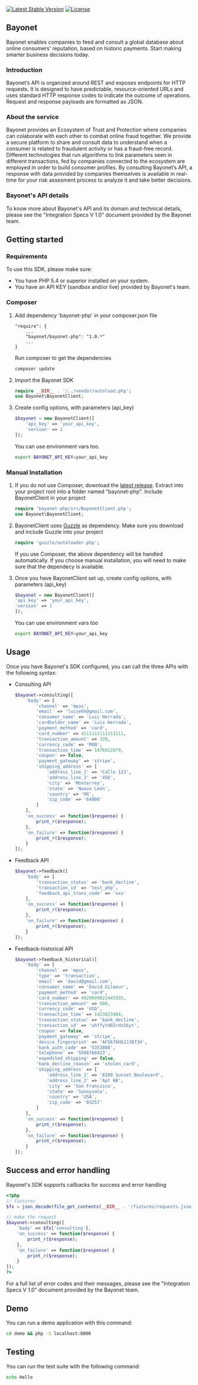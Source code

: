 [![Latest Stable Version](https://poser.pugx.org/bayonet/bayonet-php/v/stable)](https://packagist.org/packages/bayonet/bayonet-php)
[![License](https://poser.pugx.org/bayonet/bayonet-php/license)](https://packagist.org/packages/bayonet/bayonet-php)

## Bayonet
Bayonet enables companies to feed and consult a global database about online consumers’ reputation, based on historic payments. Start making smarter business decisions today.

### Introduction
Bayonet’s API is organized around REST and exposes endpoints for HTTP requests. It is designed to have predictable, resource-oriented URLs and uses standard HTTP response codes to indicate the outcome of operations. Request and response payloads are formatted as JSON.

### About the service
Bayonet provides an Ecosystem of Trust and Protection where companies can colaborate with each other to combat online fraud together. We provide a secure platform to share and consult data to understand when a consumer is related to fraudulent activity or has a fraud-free record. Different technologies that run algorithms to link parameters seen in different transactions, fed by companies connected to the ecosystem are employed in order to build consumer profiles. By consulting Bayonet’s API, a response with data provided by companies themselves is available in real-time for your risk assesment process to analyze it and take better decisions.

### Bayonet's API details
To know more about Bayonet's API and its domain and technical details, please see the "Integration Specs V 1.0" document provided by the Bayonet team.

## Getting started
### Requirements
To use this SDK, please make sure:
  * You have PHP 5.4 or superior installed on your system.
  * You have an API KEY (sandbox and/or live) provided by Bayonet's team.
  
### Composer
1. Add dependency 'bayonet-php' in your composer.json file
  
    ```
    "require": {
        ...
        "bayonet/bayonet-php": "1.0.*"
        ...
    }
    ```
   Run composer to get the dependencies
  
    ```sh
    composer update
    ```
2. Import the Bayonet SDK

    ```php
    require __DIR__ . '/../vendor/autoload.php';
    use Bayonet\BayonetClient;
    ```
3. Create config options, with parameters (api_key)

    ```php
    $bayonet = new BayonetClient([
        'api_key' => 'your_api_key',
        'version' => 1
    ]);
    ```
    You can use environment vars too.

    ```sh
    export BAYONET_API_KEY=your_api_key
    ```
    
### Manual Installation
1. If you do not use Composer, download the [latest release](https://github.com/Bayonet-Client/bayonet-php/releases). Extract into your project root into a folder named "bayonet-php". Include BayonetClient in your project

    ```php
    require 'bayonet-php/src/BayonetClient.php';
    use Bayonet\BayonetClient;
    ```
2. BayonetClient uses [Guzzle](https://github.com/guzzle/guzzle) as dependency. Make sure you download and include Guzzle into your project

    ```php
    require 'guzzle/autoloader.php';
    ```
   If you use Composer, the above dependency will be handled automatically. If you choose manual installation, you will need to make sure that the dependecy is available.

3. Once you have BayonetClient set up, create config options, with parameters (api_key)

    ```php
    $bayonet = new BayonetClient([
    'api_key' => 'your_api_key',
    'version' => 1
    ]);
    ```
   You can use environment vars too

    ```sh
    export BAYONET_API_KEY=your_api_key
    ``` 

## Usage
Once you have Bayonet's SDK configured, you can call the three APIs with the following syntax:
  * Consulting API
  
    ```php
    $bayonet->consulting([
        'body' => [
            'channel' => 'mpos',
            'email' => 'luisehk@gmail.com',
            'consumer_name' => 'Luis Herrada',
            'cardholder_name' => 'Luis Herrada',
            'payment_method' => 'card',
            'card_number' => 4111111111111111,
            'transaction_amount' => 320,
            'currency_code' => 'MXN',
            'transaction_time' => 1476012879,
            'coupon' => false,
            'payment_gateway' => 'stripe',
            'shipping_address' => [
                'address_line_1' => 'Calle 123',
                'address_line_2' => '456',
                'city' => 'Monterrey',
                'state' => 'Nuevo León',
                'country' => 'MX',
                'zip_code' => '64000'
            ]
        ],
        'on_success' => function($response) {
            print_r($response);
        },
        'on_failure' => function($response) {
            print_r($response);
        }
    ]);
    ```
  * Feedback API
  
    ```php
    $bayonet->feedback([
        'body' => [
            'transaction_status' => 'bank_decline',
            'transaction_id' => 'test_php',
            'feedback_api_trans_code' => 'xxx'
        ],
        'on_success' => function($response) {
            print_r($response);
        },
        'on_failure' => function($response) {
            print_r($response);
        }
    ]);
    ```
  * Feedback-historical API
  
    ```php
    $bayonet->feedback_historical([
        'body' => [
            'channel' => 'mpos',
            'type' => 'transaction',
            'email' => 'david@gmail.com',
            'consumer_name' => 'David Gilmour',
            'payment_method' => 'card',
            'card_number' => 4929699022445935,
            'transaction_amount' => 500,
            'currency_code' => 'USD',
            'transaction_time' => 1423823404,
            'transaction_status' => 'bank_decline',
            'transaction_id' => 'uhffytd65rds56yt',
            'coupon' => false,
            'payment_gateway' => 'stripe',
            'device_fingerprint' => 'AF567GHGJJJ87JH',
            'bank_auth_code' => '5353888',
            'telephone' => '5566768423',
            'expedited_shipping' => false,
            'bank_decline_reason' => 'stolen_card',
            'shipping_address' => [
                'address_line_1' => '8100 Sunset Boulevard',
                'address_line_2' => 'Apt 6B',
                'city' => 'San Francisco',
                'state' => 'Sunnyvale',
                'country' => 'USA',
                'zip_code' => '03257'
            ]
        ],
        'on_success' => function($response) {
            print_r($response);
        },
        'on_failure' => function($response) {
            print_r($response);
        }
    ]);
    ```
 
## Success and error handling
Bayonet's SDK supports callbacks  for success and error handling
```php
<?php
// fixtures
$fx = json_decode(file_get_contents(__DIR__ . '/fixtures/requests.json'), true);

// make the request
$bayonet->consulting([
    'body' => $fx['consulting'],
    'on_success' => function($response) {
        print_r($response);
    },
    'on_failure' => function($response) {
        print_r($response);
    }
]);
?>
```

For a full list of error codes and their messages, please see the "Integration Specs V 1.0" document provided by the Bayonet team.

## Demo
You can run a demo application with this command:
```sh
cd demo && php -S localhost:8000
```

## Testing
You can run the test suite with the following command:
```sh
echo Hello
```
